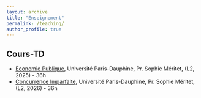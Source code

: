 ```yaml
---
layout: archive
title: "Enseignement"
permalink: /teaching/
author_profile: true
---
```


## Cours-TD

- [Economie Publique](https://dauphine.psl.eu/formations/licences/l2-sciences-des-organisations/cursus-general#label_modal_3mb21fmk8i), Université Paris-Dauphine, Pr. Sophie Méritet,  (L2, 2025) - 36h
- [Concurrence Imparfaite](https://dauphine.psl.eu/formations/licences/l2-sciences-des-organisations/cursus-general#label_modal_3mb21fmk8i), Université Paris-Dauphine,  Pr. Sophie Méritet, (L2, 2026) - 36h

